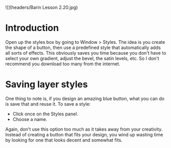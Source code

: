 ![](headers/Barin Lesson 2.20.jpg)
# Introduction

Open up the styles box by going to Window > Styles. The idea is you create the shape of a button, then use a predefined style that automatically adds all sorts of effects. This obviously saves you time because you don't have to select your own gradient, adjust the bevel, the satin levels, etc. So I don't recommend you download too many from the internet. 

# Saving layer styles

One thing to note is, if you design an amazing blue button, what you can do is save that and reuse it. To save a style:

* Click once on the Styles panel.
* Choose a name.

Again, don't use this option too much as it takes away from your creativity. Instead of creating a button that fits your design, you wind up wasting time by looking for one that looks decent and somewhat fits.